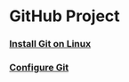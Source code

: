 # GitHub Project

### [Install Git on Linux](https://github.com/prakashgkhaire/GitHubProject/blob/main/Step%201%20-%20Install%20Git%20on%20Linux.md)
### [Configure Git](https://github.com/prakashgkhaire/SimplilearnGitHubProject/blob/main/ProjectConfigureGit.md)
